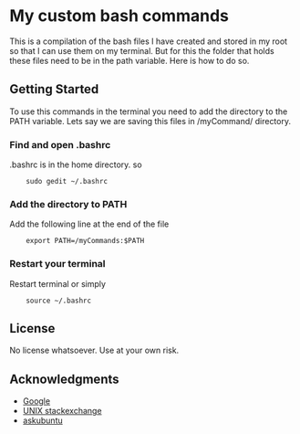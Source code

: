 # My custom bash commands

This is a compilation of the bash files I have created and stored in my root so that I can use them on my terminal.
But for this the folder that holds these files need to be in the path variable. Here is how to do so.

## Getting Started

To use this commands in the terminal you need to add the directory to the PATH variable. Lets say we are saving this files in /myCommand/ directory.

### Find and open .bashrc
.bashrc is in the home directory. so

```
	sudo gedit ~/.bashrc
```

### Add the directory to PATH
Add the following line at the end of the file

```
	export PATH=/myCommands:$PATH
```

### Restart your terminal
Restart terminal or simply

```
	source ~/.bashrc
```

## License

No license whatsoever. Use at your own risk.

## Acknowledgments

* [Google](www.google.com)
* [UNIX stackexchange](unix.stackexchange.com)
* [askubuntu](askubuntu.com)


